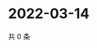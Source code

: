 # 2022-03-14

共 0 条

<!-- BEGIN WEIBO -->
<!-- 最后更新时间 Mon Mar 14 2022 08:52:51 GMT+0800 (China Standard Time) -->

<!-- END WEIBO -->
